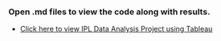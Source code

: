 ### Open .md files to view the code along with results.
- [Click here to view IPL Data Analysis Project using Tableau](https://public.tableau.com/profile/uma.srinivas.majji#!/vizhome/ipl_data_analysis_16040489475730/AverageFirstBattingScore)
